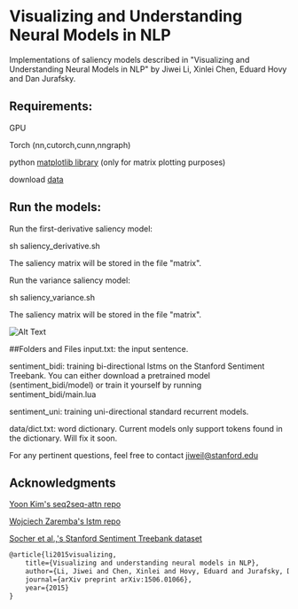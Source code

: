 # Visualizing and Understanding Neural Models in NLP
Implementations of saliency models described in "Visualizing and Understanding Neural Models in NLP" by Jiwei Li, Xinlei Chen, Eduard Hovy and Dan Jurafsky.

## Requirements:
GPU

Torch (nn,cutorch,cunn,nngraph)

python [matplotlib library](http://matplotlib.org/users/installing.html) (only for matrix plotting purposes)

download [data](http://cs.stanford.edu/~bdlijiwei/visual_data.tar)

## Run the models:
Run the first-derivative saliency model:

sh saliency_derivative.sh

The saliency matrix will be stored in the file "matrix". 

Run the variance saliency model:

sh saliency_variance.sh

The saliency matrix will be stored in the file "matrix". 


![Alt Text](http://stanford.edu/~jiweil/visual1.png)

##Folders and Files
input.txt: the input sentence.

sentiment_bidi: training bi-directional lstms on the Stanford Sentiment Treebank. You can either download a pretrained model (sentiment_bidi/model) or train it yourself by running sentiment_bidi/main.lua

sentiment_uni: training uni-directional standard recurrent models. 

data/dict.txt: word dictionary. Current models only support tokens found in the dictionary. Will fix it soon.


For any pertinent questions, feel free to contact jiweil@stanford.edu


## Acknowledgments

[Yoon Kim's seq2seq-attn repo](https://github.com/harvardnlp/seq2seq-attn)

[Wojciech Zaremba's lstm repo](https://github.com/wojzaremba/lstm)

[Socher et al.,'s Stanford Sentiment Treebank dataset](http://nlp.stanford.edu/sentiment/index.html)

```latex
@article{li2015visualizing,
    title={Visualizing and understanding neural models in NLP},
    author={Li, Jiwei and Chen, Xinlei and Hovy, Eduard and Jurafsky, Dan},
    journal={arXiv preprint arXiv:1506.01066},
    year={2015}
}
